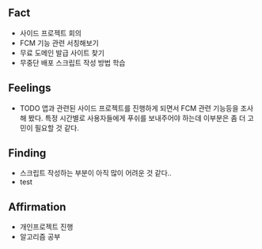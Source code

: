 ## Fact
* 사이드 프로젝트 회의
* FCM 기능 관련 서칭해보기
* 무료 도메인 발급 사이트 찾기
* 무중단 배포 스크립트 작성 방법 학습

## Feelings
* TODO 앱과 관련된 사이드 프로젝트를 진행하게 되면서 FCM 관련 기능등을 조사해 봤다. 특정 시간별로 사용자들에게 푸쉬를 보내주어야 하는데 이부분은 좀 더 고민이 필요할 것 같다.

## Finding
* 스크립트 작성하는 부분이 아직 많이 어려운 것 같다..
* test

## Affirmation
* 개인프로젝트 진행 
* 알고리즘 공부

